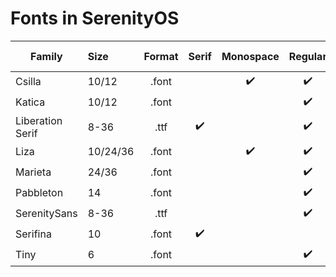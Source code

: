 # Fonts in SerenityOS

| Family            |Size    |Format|Serif |Monospace |Regular |Italic |Bold Italic |Bold |Black
| ---               |:---    |:---: |:---: |:---:     |:---:   |:---:  |:---:       |:---:|:---:
| Csilla            |10/12   | .font|      | ✔️       | ✔️     |       |            | ✔️  | 
| Katica            |10/12   | .font|      |          | ✔️     |       |            | ✔️  | 
| Liberation Serif  |8-36    | .ttf | ✔️   |          | ✔️     | ✔️    | ✔️          | ✔️  |
| Liza              |10/24/36| .font|      | ✔️       | ✔️     |       |            | ✔️  | ✔️
| Marieta           |24/36   | .font|      |          | ✔️     |       |            | ✔️  | 
| Pabbleton         |14      | .font|      |          | ✔️     |       |            | ✔️  | 
| SerenitySans      |8-36    | .ttf |      |          | ✔️     |       |            |     |
| Serifina          |10      | .font| ✔️   |          |        |✔️     |            |     |
| Tiny              |6       | .font|      |          | ✔️     |       |            |     |
